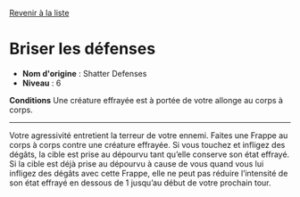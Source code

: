 [Revenir à la liste](list.md)

# Briser les défenses

 * **Nom d'origine** : Shatter Defenses
 * **Niveau** : 6


<p><strong>Conditions</strong> Une créature effrayée est à portée de votre allonge au corps à corps.</p>
<hr>
<p>Votre agressivité entretient la terreur de votre ennemi. Faites une Frappe au corps à corps contre une créature effrayée. Si vous touchez et infligez des dégâts, la cible est prise au dépourvu tant qu’elle conserve son état effrayé. Si la cible est déjà prise au dépourvu à cause de vous quand vous lui infligez des dégâts avec cette Frappe, elle ne peut pas réduire l’intensité de son état effrayé en dessous de 1 jusqu’au début de votre prochain tour.</p>